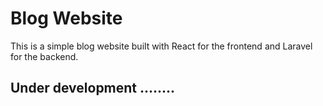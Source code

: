 # Blog Website

This is a simple blog website built with React for the frontend and Laravel for the backend.

## Under development ........ 
